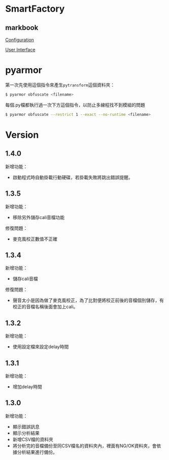 # SmartFactory
## markbook
[Configuration](#Configuration)

[User Interface](#user-interface)

# pyarmor

第一次先使用這個指令來產生`pytransform`這個資料夾：
```bash
$ pyarmor obfuscate <filename>
```

每個.py檔都執行過一次下方這個指令，以防止多線程找不到模組的問題
```bash
$ pyarmor obfuscate --restrict 1 --exact --no-runtime <filename>
```

# Version

## 1.4.0
新增功能：
* 啟動程式時自動掛載行動硬碟，若掛載失敗將跳出錯誤提醒。

## 1.3.5
新增功能：
* 移除另外儲存cali音檔功能

修復問題：
* 麥克風校正數值不正確

## 1.3.4
新增功能：
* 儲存cali音檔

修復問題：
* 聲音太小是因為做了麥克風校正，為了比對便將校正前後的音檔個別儲存，有校正的音檔名稱後面會加上cali。


## 1.3.2
新增功能：
* 使用設定檔來設定delay時間


## 1.3.1
新增功能：
* 增加delay時間


## 1.3.0
新增功能：
* 顯示錯誤訊息
* 顯示分析結果
* 新增CSV檔的資料夾
* 將分析完的音檔備份至同CSV檔名的資料夾內，裡面有NG/OK資料夾，會依據分析結果進行備份。

